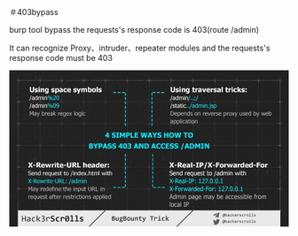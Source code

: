 ＃403bypass

burp tool
bypass the requests's response code is 403(route /admin)

It can recognize Proxy、intruder、repeater modules and the requests's response code must be 403

![Image text](https://github.com/f0ng/403bypass/blob/master/1.jpg)

